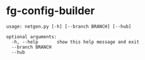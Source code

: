 # fg-config-builder

```
usage: netgen.py [-h] [--branch BRANCH] [--hub]

optional arguments:
  -h, --help       show this help message and exit
  --branch BRANCH
  --hub
```
